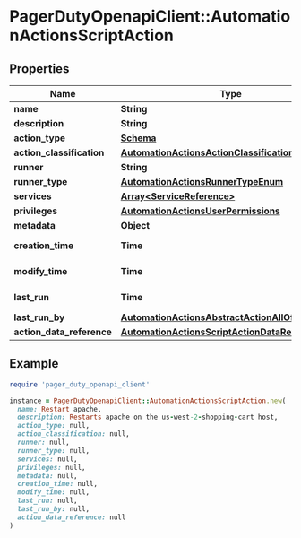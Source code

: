# PagerDutyOpenapiClient::AutomationActionsScriptAction

## Properties

| Name | Type | Description | Notes |
| ---- | ---- | ----------- | ----- |
| **name** | **String** |  |  |
| **description** | **String** |  | [optional] |
| **action_type** | [**Schema**](Schema.md) |  |  |
| **action_classification** | [**AutomationActionsActionClassificationEnum**](AutomationActionsActionClassificationEnum.md) |  | [optional] |
| **runner** | **String** |  | [optional] |
| **runner_type** | [**AutomationActionsRunnerTypeEnum**](AutomationActionsRunnerTypeEnum.md) |  | [optional] |
| **services** | [**Array&lt;ServiceReference&gt;**](ServiceReference.md) |  | [optional] |
| **privileges** | [**AutomationActionsUserPermissions**](AutomationActionsUserPermissions.md) |  | [optional] |
| **metadata** | **Object** |  | [optional] |
| **creation_time** | **Time** | The date/time |  |
| **modify_time** | **Time** | The date/time |  |
| **last_run** | **Time** | The date/time | [optional] |
| **last_run_by** | [**AutomationActionsAbstractActionAllOfLastRunBy**](AutomationActionsAbstractActionAllOfLastRunBy.md) |  | [optional] |
| **action_data_reference** | [**AutomationActionsScriptActionDataReference**](AutomationActionsScriptActionDataReference.md) |  |  |

## Example

```ruby
require 'pager_duty_openapi_client'

instance = PagerDutyOpenapiClient::AutomationActionsScriptAction.new(
  name: Restart apache,
  description: Restarts apache on the us-west-2-shopping-cart host,
  action_type: null,
  action_classification: null,
  runner: null,
  runner_type: null,
  services: null,
  privileges: null,
  metadata: null,
  creation_time: null,
  modify_time: null,
  last_run: null,
  last_run_by: null,
  action_data_reference: null
)
```

